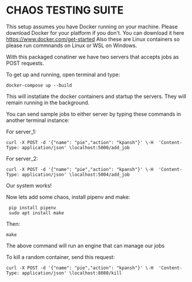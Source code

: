 # CHAOS TESTING SUITE
This setup assumes you have Docker running on your machine. 
Please download Docker for your platform if you don't.
You can download it here https://www.docker.com/get-started
Also these are Linux containers so please run commnands on Linux or WSL on Windows.

With this packaged conatiner we have two servers that accepts jobs as POST requests.

 
To get up and running, open terminal and type:

```
docker-compose up --build
```

This will instatiate the docker containers and startup the servers. They will remain running in the background.

You can send sample jobs to either server by typing these commands in another terminal instance:

For server_1:

```
curl -X POST -d '{"name": "pie","action": "kpansh"}' \-H  'Content-Type: application/json' \localhost:5000/add_job
```

For server_2:

```
curl -X POST -d '{"name": "pie","action": "kpansh"}' \-H  'Content-Type: application/json' \localhost:5004/add_job
```

Our system works! 

Now lets add some chaos, install pipenv and make:

```
 pip install pipenv
 sudo apt install make
 ```


 Then:

 ```
 make
 ```

 The above command will run an engine that can manage our jobs

 To kill a random container, send this request:

 ```
curl -X POST -d '{"name": "pie","action": "kpansh"}' \-H  'Content-Type: application/json' \localhost:8080/kill
```

